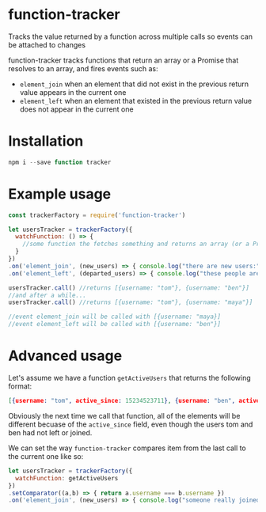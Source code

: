 # function-tracker
Tracks the value returned by a function across multiple calls so events can be attached to changes

function-tracker tracks functions that return an array or a Promise that resolves to an array, and fires events such as:

* `element_join` when an element that did not exist in the previous return value appears in the current one
* `element_left` when an element that existed in the previous return value does not appear in the current one

# Installation

```js
npm i --save function tracker
```

# Example usage

```js
const trackerFactory = require('function-tracker')

let usersTracker = trackerFactory({
  watchFunction: () => {
    //some function the fetches something and returns an array (or a Promise that resolves to an array)
  }
})
.on('element_join', (new_users) => { console.log("there are new users:", new_users) })
.on('element_left', (departed_users) => { console.log("these people are no longer with us:", departed_users) })

usersTracker.call() //returns [{username: "tom"}, {username: "ben"}]
//and after a while...
usersTracker.call() //returns [{username: "tom"}, {username: "maya"}]

//event element_join will be called with [{username: "maya}]
//event element_left will be called with [{username: "ben"}]
```

# Advanced usage

Let's assume we have a function `getActiveUsers` that returns the following format:

```json
[{username: "tom", active_since: 15234523711}, {username: "ben", active_since:  15234522612}]
```

Obviously the next time we call that function, all of the elements will be different becuase of the `active_since` field, even though the users tom and ben had not left or joined.

We can set the way `function-tracker` compares item from the last call to the current one like so:

```js
let usersTracker = trackerFactory({
  watchFunction: getActiveUsers
})
.setComparator((a,b) => { return a.username === b.username })
.on('element_join', (new_users) => { console.log("someone really joined!", new_users })
```
